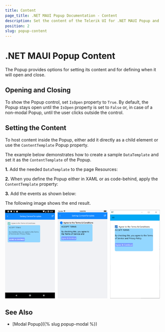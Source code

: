 ```yaml
---
title: Content
page_title: .NET MAUI Popup Documentation - Content
description: Set the content of the Telerik UI for .NET MAUI Popup and determine when it will open or close.
position: 2
slug: popup-content
---
```


# .NET MAUI Popup Content

The Popup provides options for setting its content and for defining when it will open and close.

## Opening and Closing

To show the Popup control, set `IsOpen` property to `True`. By default, the Popup stays open until the `IsOpen` property is set to `False` or, in case of a non-modal Popup, until the user clicks outside the control.

## Setting the Content

To host content inside the Popup, either add it directly as a child element or use the `ContentTemplate` Popup property.

The example below demonstrates how to create a sample `DataTemplate` and set it as the `ContentTemplate` of the Popup.

**1.** Add the needed `DataTemplate` to the page Resources:

<snippet id='popup-features-contenttemplate-resource' />

**2.** When you define the Popup either in XAML or as code-behind, apply the `ContentTemplate` property:

<snippet id='popup-features-contenttemplate-xaml' />

**3.** Add the events as shown below:

<snippet id='popup-features-contenttemplate-events' />

The following image shows the end result.

![.NET MAUI Popup Content Template](images/popup_features_contenttemplate.png)

## See Also

- [Modal Popup]({% slug popup-modal %})
